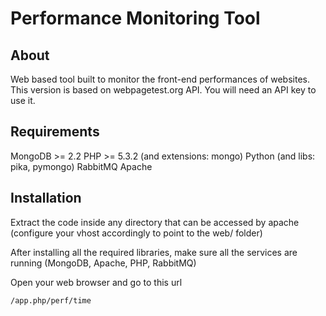 Performance Monitoring Tool
===========================

About
-----

Web based tool built to monitor the front-end performances of websites. This version is based on webpagetest.org API.
You will need an API key to use it.

Requirements
------------

MongoDB >= 2.2
PHP >= 5.3.2 (and extensions: mongo)
Python (and libs: pika, pymongo)
RabbitMQ
Apache

Installation
------------

Extract the code inside any directory that can be accessed by apache (configure your vhost accordingly to point to the web/ folder)

After installing all the required libraries, make sure all the services are running (MongoDB, Apache, PHP, RabbitMQ)

Open your web browser and go to this url

    /app.php/perf/time
